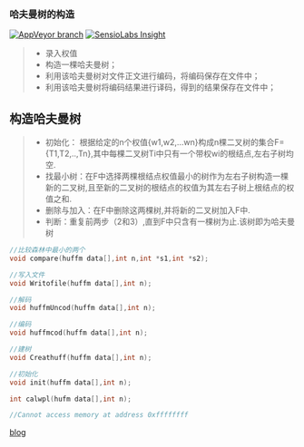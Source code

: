 ### 哈夫曼树的构造


[![AppVeyor branch](https://img.shields.io/appveyor/ci/gruntjs/grunt/master.svg)]()
[![SensioLabs Insight](https://img.shields.io/sensiolabs/i/45afb680-d4e6-4e66-93ea-bcfa79eb8a87.svg)]()
> * 录入权值
> * 构造一棵哈夫曼树；
> * 利用该哈夫曼树对文件正文进行编码，将编码保存在文件中；
> * 利用该哈夫曼树将编码结果进行译码，得到的结果保存在文件中；


## 构造哈夫曼树
> * 初始化： 根据给定的n个权值{w1,w2,…wn}构成n棵二叉树的集合F={T1,T2,..,Tn},其中每棵二叉树Ti中只有一个带权wi的根结点,左右子树均空.
> * 找最小树：在F中选择两棵根结点权值最小的树作为左右子树构造一棵新的二叉树,且至新的二叉树的根结点的权值为其左右子树上根结点的权值之和.
> * 删除与加入：在F中删除这两棵树,并将新的二叉树加入F中.
> * 判断：重复前两步（2和3）,直到F中只含有一棵树为止.该树即为哈夫曼树



```c
//比较森林中最小的两个
void compare(huffm data[],int n,int *s1,int *s2);

//写入文件
void Writofile(huffm data[],int n);

//解码
void huffmUncod(huffm data[],int n);

//编码
void huffmcod(huffm data[],int n);

//建树
void Creathuff(huffm data[],int n);

//初始化
void init(huffm data[],int n);

int calwpl(hufm data[],int n);

//Cannot access memory at address 0xffffffff
```
[blog][1]





[1]: http://blog.zxh326.cn
